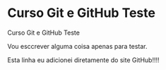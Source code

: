 # Curso Git e GitHub Teste
 Curso Git e GitHub Teste

 Vou esccrever alguma coisa apenas para testar.
 
 Esta linha eu adicionei diretamente do site GitHub!!!!
